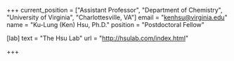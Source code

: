 +++
current_position = ["Assistant Professor", "Department of Chemistry", "University of Virginia", "Charlottesville, VA"]
email = "kenhsu@virginia.edu"
name = "Ku-Lung (Ken) Hsu, Ph.D."
position = "Postdoctoral Fellow"

[lab]
  text = "The Hsu Lab"
  url = "http://hsulab.com/index.html"

+++

